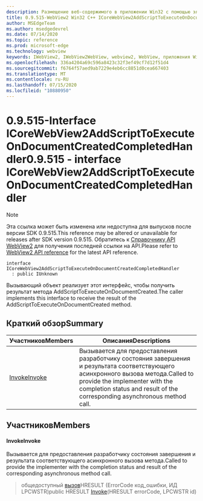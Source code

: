 ```yaml
---
description: Размещение веб-содержимого в приложении Win32 с помощью элемента управления Microsoft Edge WebView2
title: 0.9.515-WebView2 Win32 C++ ICoreWebView2AddScriptToExecuteOnDocumentCreatedCompletedHandler
author: MSEdgeTeam
ms.author: msedgedevrel
ms.date: 07/14/2020
ms.topic: reference
ms.prod: microsoft-edge
ms.technology: webview
keywords: IWebView2, IWebView2WebView, webview2, WebView, приложения Win32, Win32, EDGE, ICoreWebView2, ICoreWebView2Controller, элемент управления "веб-браузер", HTML Edge
ms.openlocfilehash: 336a4204a69c596a8423c32f3ef49cf7d12f51d4
ms.sourcegitcommit: f6764f57aed9ab7229e4eb6cc8851d0cea667403
ms.translationtype: MT
ms.contentlocale: ru-RU
ms.lasthandoff: 07/15/2020
ms.locfileid: "10880950"
---
```

# <span data-ttu-id="959dc-104">0.9.515-Interface ICoreWebView2AddScriptToExecuteOnDocumentCreatedCompletedHandler</span><span class="sxs-lookup"><span data-stu-id="959dc-104">0.9.515 - interface ICoreWebView2AddScriptToExecuteOnDocumentCreatedCompletedHandler</span></span> 

> [!NOTE]
> <span data-ttu-id="959dc-105">Эта ссылка может быть изменена или недоступна для выпусков после версии SDK 0.9.515.</span><span class="sxs-lookup"><span data-stu-id="959dc-105">This reference may be altered or unavailable for releases after SDK version 0.9.515.</span></span> <span data-ttu-id="959dc-106">Обратитесь к [Справочнику API WebView2](../../../webview2-api-reference.md) для получения последней ссылки на API.</span><span class="sxs-lookup"><span data-stu-id="959dc-106">Please refer to [WebView2 API reference](../../../webview2-api-reference.md) for the latest API reference.</span></span>

```
interface ICoreWebView2AddScriptToExecuteOnDocumentCreatedCompletedHandler
  : public IUnknown
```

<span data-ttu-id="959dc-107">Вызывающий объект реализует этот интерфейс, чтобы получить результат метода AddScriptToExecuteOnDocumentCreated.</span><span class="sxs-lookup"><span data-stu-id="959dc-107">The caller implements this interface to receive the result of the AddScriptToExecuteOnDocumentCreated method.</span></span>

## <span data-ttu-id="959dc-108">Краткий обзор</span><span class="sxs-lookup"><span data-stu-id="959dc-108">Summary</span></span>

 <span data-ttu-id="959dc-109">Участников</span><span class="sxs-lookup"><span data-stu-id="959dc-109">Members</span></span>                        | <span data-ttu-id="959dc-110">Описания</span><span class="sxs-lookup"><span data-stu-id="959dc-110">Descriptions</span></span>
--------------------------------|---------------------------------------------
[<span data-ttu-id="959dc-111">Invoke</span><span class="sxs-lookup"><span data-stu-id="959dc-111">Invoke</span></span>](#invoke) | <span data-ttu-id="959dc-112">Вызывается для предоставления разработчику состояния завершения и результата соответствующего асинхронного вызова метода.</span><span class="sxs-lookup"><span data-stu-id="959dc-112">Called to provide the implementer with the completion status and result of the corresponding asynchronous method call.</span></span>

## <span data-ttu-id="959dc-113">Участников</span><span class="sxs-lookup"><span data-stu-id="959dc-113">Members</span></span>

#### <span data-ttu-id="959dc-114">Invoke</span><span class="sxs-lookup"><span data-stu-id="959dc-114">Invoke</span></span> 

<span data-ttu-id="959dc-115">Вызывается для предоставления разработчику состояния завершения и результата соответствующего асинхронного вызова метода.</span><span class="sxs-lookup"><span data-stu-id="959dc-115">Called to provide the implementer with the completion status and result of the corresponding asynchronous method call.</span></span>

> <span data-ttu-id="959dc-116">общедоступный [вызов](#invoke)HRESULT (ErrorCode код_ошибки, ИД LPCWSTR)</span><span class="sxs-lookup"><span data-stu-id="959dc-116">public HRESULT [Invoke](#invoke)(HRESULT errorCode, LPCWSTR id)</span></span>

